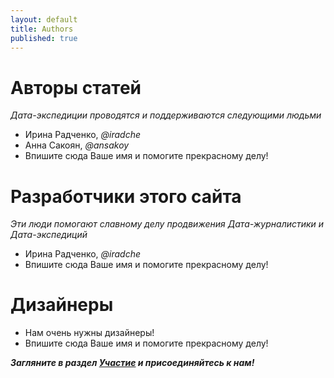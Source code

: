 ```yaml
---
layout: default
title: Authors
published: true
---
```


# Авторы статей

*Дата-экспедиции проводятся и поддерживаются следующими людьми*

* Ирина Радченко, *@iradche*
* Анна Сакоян, *@ansakoy*
* Впишите сюда Ваше имя и помогите прекрасному делу!

# Разработчики этого сайта

*Эти люди помогают славному делу продвижения Дата-журналистики и Дата-экспедиций*

* Ирина Радченко, *@iradche*
* Впишите сюда Ваше имя и помогите прекрасному делу!

# Дизайнеры

* Нам очень нужны дизайнеры!
* Впишите сюда Ваше имя и помогите прекрасному делу!

_**Загляните в раздел [Участие](/contributing) и присоединяйтесь к нам!**_